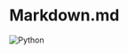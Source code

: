 # Markdown.md

![Python](https://img.shields.io/badge/python-3670A0?style=for-the-badge&logo=python&logoColor=ffdd54)
